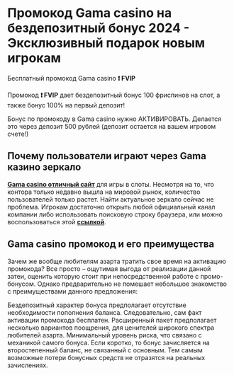# Промокод Gama casino на бездепозитный бонус 2024 - Эксклюзивный подарок новым игрокам

Бесплатный промокод Gama casino **❗️ FVIP**

Промокод **❗️ FVIP** дает бездепозитный бонус 100 фриспинов на слот, а также бонус 100% на первый депозит!

Бонус по промокоду в Gama casino нужно АКТИВИРОВАТЬ. Делается это через депозит 500 рублей (депозит остается на вашем игровом счете!)

## Почему пользователи играют через Gama казино зеркало

**[Gama casino отличный сайт](https://linksc.ru/gama_fvip)** для игры в слоты. Несмотря на то, что контора только недавно вышла на мировой рынок, количество пользователей только растет. Найти актуальное зеркало сейчас не проблема. Игрокам достаточно открыть любой официальный канал компании либо использовать поисковую строку браузера, или можно воспользоваться этой **[ссылкой](https://linksc.ru/gama_fvip)**.


## Gama casino промокод и его преимущества

Зачем же вообще любителям азарта тратить свое время на активацию промокода? Все просто – ощутимая выгода от реализации данной затеи, оценить которую стоит при непосредственной работе с промо-бонусом. Однако предварительно не помешает небольшое знакомство с преимуществами данного предложения:

Бездепозитный характер бонуса предполагает отсутствие необходимости пополнения баланса. Следовательно, сам факт активации промокода бесплатен.
Расширенный пакет предполагает несколько вариантов поощрения, для ценителей широкого спектра любителей азарта.
Минимальный уровень риска, что связано с механикой самого бонуса. Если коротко, то бонус зачисляется на второстепенный баланс, не связанный с основным. Тем самым возможные потери бонусных средств не отразятся на реальных зачислениях.
